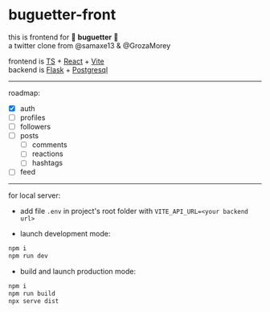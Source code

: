# buguetter-front

this is frontend for 🥖 **buguetter** 🥖  
a twitter clone from @samaxe13 & @GrozaMorey  

frontend is [TS](https://www.typescriptlang.org/) + [React](https://reactjs.org/) + [Vite](https://vitejs.dev/)  
backend is [Flask](https://flask.palletsprojects.com) + [Postgresql](https://www.postgresql.org/)

[//]: # 'insert deployed link ^ in buguetter name'

---
roadmap:
- [x] auth
- [ ] profiles
- [ ] followers
- [ ] posts
  - [ ] comments
  - [ ] reactions
  - [ ] hashtags
- [ ] feed 

---

for local server:

-   add file `.env` in project's root folder with `VITE_API_URL=<your backend url>`

-   launch development mode:

```bash
npm i
npm run dev
```

-   build and launch production mode:

```bash
npm i
npm run build
npx serve dist
```
